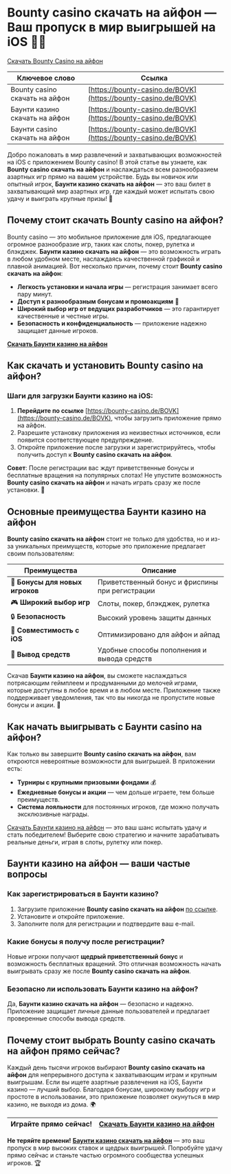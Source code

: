 # Bounty casino скачать на айфон — Ваш пропуск в мир выигрышей на iOS 🎰📲

[Скачать Bounty Casino на айфон](https://bounty-casino.de/BOVK)

| Ключевое слово                          | Ссылка                              |
|-----------------------------------------|-------------------------------------|
| Bounty casino скачать на айфон          | [https://bounty-casino.de/BOVK](https://bounty-casino.de/BOVK) |
| Баунти казино скачать на айфон          | [https://bounty-casino.de/BOVK](https://bounty-casino.de/BOVK) |
| Баунти casino скачать на айфон          | [https://bounty-casino.de/BOVK](https://bounty-casino.de/BOVK) |

Добро пожаловать в мир развлечений и захватывающих возможностей на iOS с приложением Bounty casino! В этой статье вы узнаете, как **Bounty casino скачать на айфон** и наслаждаться всем разнообразием азартных игр прямо на вашем устройстве. Будь вы новичок или опытный игрок, **Баунти казино скачать на айфон** — это ваш билет в захватывающий мир азартных игр, где каждый может испытать свою удачу и выиграть крупные призы! 🎁

## Почему стоит скачать Bounty casino на айфон?

Bounty casino — это мобильное приложение для iOS, предлагающее огромное разнообразие игр, таких как слоты, покер, рулетка и блэкджек. **Баунти казино скачать на айфон** — это возможность играть в любом удобном месте, наслаждаясь качественной графикой и плавной анимацией. Вот несколько причин, почему стоит **Bounty casino скачать на айфон**:

- **Легкость установки и начала игры** — регистрация занимает всего пару минут.
- **Доступ к разнообразным бонусам и промоакциям** 🎉
- **Широкий выбор игр от ведущих разработчиков** — это гарантирует качественные и честные игры.
- **Безопасность и конфиденциальность** — приложение надежно защищает данные игроков.
  
**[Скачать Баунти казино на айфон](https://bounty-casino.de/BOVK)**

## Как скачать и установить Bounty casino на айфон?

### Шаги для загрузки Баунти казино на iOS:

1. **Перейдите по ссылке** [https://bounty-casino.de/BOVK](https://bounty-casino.de/BOVK), чтобы загрузить приложение прямо на айфон.
2. Разрешите установку приложения из неизвестных источников, если появится соответствующее предупреждение.
3. Откройте приложение после загрузки и зарегистрируйтесь, чтобы получить доступ к **Bounty casino скачать на айфон**.

**Совет**: После регистрации вас ждут приветственные бонусы и бесплатные вращения на популярных слотах! Не упустите возможность **Bounty casino скачать на айфон** и начать играть сразу же после установки. 🎰

## Основные преимущества Баунти казино на айфон

**Bounty casino скачать на айфон** стоит не только для удобства, но и из-за уникальных преимуществ, которые это приложение предлагает своим пользователям:

| Преимущества                         | Описание                                        |
|--------------------------------------|-------------------------------------------------|
| 🎁 **Бонусы для новых игроков**       | Приветственный бонус и фриспины при регистрации |
| 🎮 **Широкий выбор игр**              | Слоты, покер, блэкджек, рулетка                 |
| 🔒 **Безопасность**                   | Высокий уровень защиты данных                   |
| 📱 **Совместимость с iOS**            | Оптимизировано для айфон и айпад                |
| 💸 **Вывод средств**                  | Удобные способы пополнения и вывода средств     |

Скачав **Баунти казино на айфон**, вы сможете наслаждаться потрясающим геймплеем и продуманными до мелочей играми, которые доступны в любое время и в любом месте. Приложение также поддерживает уведомления, так что вы никогда не пропустите новые бонусы и акции. 🔔

## Как начать выигрывать с Баунти casino на айфон?

Как только вы завершите **Bounty casino скачать на айфон**, вам откроются невероятные возможности для выигрышей. В приложении есть:

- **Турниры с крупными призовыми фондами** 💰
- **Ежедневные бонусы и акции** — чем дольше играете, тем больше преимуществ.
- **Система лояльности** для постоянных игроков, где можно получать эксклюзивные награды.
  
[Скачать Баунти казино на айфон](https://bounty-casino.de/BOVK) — это ваш шанс испытать удачу и стать победителем! Выберите свою стратегию и начните зарабатывать реальные деньги, играя в слоты, рулетку или покер.

## Баунти казино на айфон — ваши частые вопросы

### Как зарегистрироваться в Баунти казино?

1. Загрузите приложение **Bounty casino скачать на айфон** [по ссылке](https://bounty-casino.de/BOVK).
2. Установите и откройте приложение.
3. Заполните поля для регистрации и подтвердите ваш e-mail.

### Какие бонусы я получу после регистрации?

Новые игроки получают **щедрый приветственный бонус** и возможность бесплатных вращений. Это отличная возможность начать выигрывать сразу же после **Bounty casino скачать на айфон**.

### Безопасно ли использовать Баунти казино на айфон?

Да, **Баунти казино скачать на айфон** — безопасно и надежно. Приложение защищает личные данные пользователей и предлагает проверенные способы вывода средств.

## Почему стоит выбрать Bounty casino скачать на айфон прямо сейчас?

Каждый день тысячи игроков выбирают **Bounty casino скачать на айфон** для непрерывного доступа к захватывающим играм и крупным выигрышам. Если вы ищете азартные развлечения на iOS, Баунти казино — лучший выбор. Благодаря бонусам, широкому выбору игр и простоте в использовании, это приложение позволяет окунуться в мир казино, не выходя из дома. 🌍

| Играйте прямо сейчас!                 | [Скачать Баунти казино на айфон](https://bounty-casino.de/BOVK) |
|---------------------------------------|-----------------------------------------------------------------|

**Не теряйте времени!** **[Баунти казино скачать на айфон](https://bounty-casino.de/BOVK)** — это ваш пропуск в мир высоких ставок и щедрых выигрышей. Попробуйте удачу прямо сейчас и станьте частью огромного сообщества успешных игроков. 🏆
